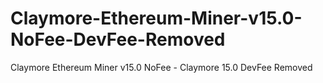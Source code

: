 # Claymore-Ethereum-Miner-v15.0-NoFee-DevFee-Removed
Claymore Ethereum Miner v15.0 NoFee - Claymore 15.0 DevFee Removed
